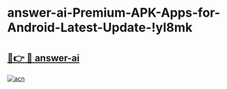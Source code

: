 # answer-ai-Premium-APK-Apps-for-Android-Latest-Update-!yl8mk

# <h2><a href="https://c1x1b3.esa.edu.pl?title=answer-ai&ref=yl8mk">🔗👉 🔴 answer-ai</a></h2>

[![acn](https://github.com/user-attachments/assets/0f9c940e-d8b0-45ae-aac7-cd30a18b3e1c)](https://c1x1b3.esa.edu.pl?title=answer-ai&ref=yl8mk)

